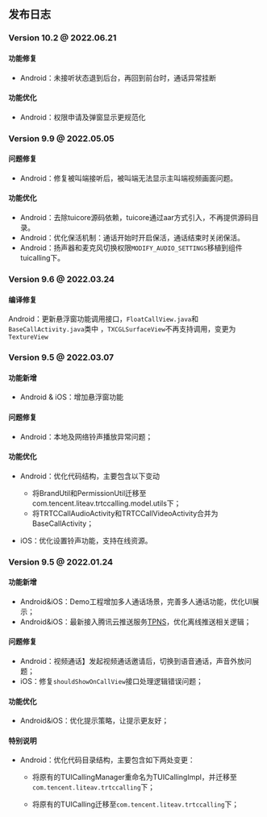 ## 发布日志

### Version 10.2 @ 2022.06.21

#### 功能修复
- Android：未接听状态退到后台，再回到前台时，通话异常挂断

#### 功能优化
- Android：权限申请及弹窗显示更规范化

### Version 9.9 @ 2022.05.05
  
#### 问题修复
- Android：修复被叫端接听后，被叫端无法显示主叫端视频画面问题。
  
#### 功能优化
- Android：去除tuicore源码依赖，tuicore通过aar方式引入，不再提供源码目录。
- Android：优化保活机制：通话开始时开启保活，通话结束时关闭保活。
- Android：扬声器和麦克风切换权限`MODIFY_AUDIO_SETTINGS`移植到组件tuicalling下。

### Version 9.6 @ 2022.03.24

#### 编译修复
Android：更新悬浮窗功能调用接口，`FloatCallView.java`和`BaseCallActivity.java`类中 ，`TXCGLSurfaceView`不再支持调用，变更为 `TextureView`


### Version 9.5 @ 2022.03.07

#### 功能新增

- Android & iOS：增加悬浮窗功能

#### 问题修复

- Android：本地及网络铃声播放异常问题；
 
#### 功能优化

- Android：优化代码结构，主要包含以下变动

  - 将BrandUtil和PermissionUtil迁移至com.tencent.liteav.trtccalling.model.utils下；
  - 将TRTCCallAudioActivity和TRTCCallVideoActivity合并为BaseCallActivity；
  
- iOS：优化设置铃声功能，支持在线资源。

### Version 9.5 @ 2022.01.24

#### 功能新增
- Android&iOS：Demo工程增加多人通话场景，完善多人通话功能，优化UI展示；
- Android&iOS：最新接入腾讯云推送服务[TPNS](https://cloud.tencent.com/document/product/548)，优化离线推送相关逻辑；

#### 问题修复

- Android：视频通话】发起视频通话邀请后，切换到语音通话，声音外放问题；
- iOS：修复`shouldShowOnCallView`接口处理逻辑错误问题；

#### 功能优化

- Android&iOS：优化提示策略，让提示更友好；

#### 特别说明

- Android：优化代码目录结构，主要包含如下两处变更：

  - 将原有的TUICallingManager重命名为TUICallingImpl，并迁移至`com.tencent.liteav.trtccalling`下；

  - 将原有的TUICalling迁移至`com.tencent.liteav.trtccalling`下；
